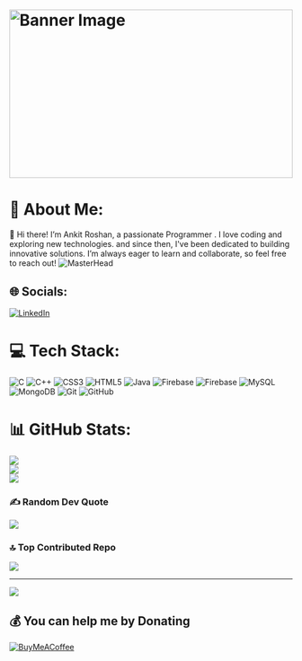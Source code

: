 # <img src="https://www.iiserkol.ac.in/~cds/assets/image/intro_to_comp_programming.jpg" style="height: 300px; width: 100%;" alt="Banner Image">
# 💫 About Me:
👋 Hi there! I’m Ankit Roshan, a passionate Programmer . I love coding and exploring new technologies. and since then, I've been dedicated to building innovative solutions. I’m always eager to learn and collaborate, so feel free to reach out!
![MasterHead](https://media1.giphy.com/media/v1.Y2lkPTc5MGI3NjExd3NlYm04YnJkMHZhMXJnNm83czJteXR3bDFuOGNqZzdyN3h6bHp0cCZlcD12MV9pbnRlcm5hbF9naWZfYnlfaWQmY3Q9Zw/zOvBKUUEERdNm/200.webp)
<!-- insert here -->





## 🌐 Socials:
[![LinkedIn](https://img.shields.io/badge/LinkedIn-%230077B5.svg?logo=linkedin&logoColor=white)](https://linkedin.com/in/ankitroshan13) 

# 💻 Tech Stack:
![C](https://img.shields.io/badge/c-%2300599C.svg?style=plastic&logo=c&logoColor=white) ![C++](https://img.shields.io/badge/c++-%2300599C.svg?style=plastic&logo=c%2B%2B&logoColor=white) ![CSS3](https://img.shields.io/badge/css3-%231572B6.svg?style=plastic&logo=css3&logoColor=white) ![HTML5](https://img.shields.io/badge/html5-%23E34F26.svg?style=plastic&logo=html5&logoColor=white) ![Java](https://img.shields.io/badge/java-%23ED8B00.svg?style=plastic&logo=openjdk&logoColor=white) ![Firebase](https://img.shields.io/badge/firebase-%23039BE5.svg?style=plastic&logo=firebase) ![Firebase](https://img.shields.io/badge/firebase-a08021?style=plastic&logo=firebase&logoColor=ffcd34) ![MySQL](https://img.shields.io/badge/mysql-4479A1.svg?style=plastic&logo=mysql&logoColor=white) ![MongoDB](https://img.shields.io/badge/MongoDB-%234ea94b.svg?style=plastic&logo=mongodb&logoColor=white) ![Git](https://img.shields.io/badge/git-%23F05033.svg?style=plastic&logo=git&logoColor=white) ![GitHub](https://img.shields.io/badge/github-%23121011.svg?style=plastic&logo=github&logoColor=white)
# 📊 GitHub Stats:
![](https://github-readme-stats.vercel.app/api?username=genius-ankit&theme=codeSTACKr&hide_border=false&include_all_commits=false&count_private=false)<br/>
![](https://github-readme-streak-stats.herokuapp.com/?user=genius-ankit&theme=codeSTACKr&hide_border=false)<br/>
![](https://github-readme-stats.vercel.app/api/top-langs/?username=genius-ankit&theme=codeSTACKr&hide_border=false&include_all_commits=false&count_private=false&layout=compact)

### ✍️ Random Dev Quote
![](https://quotes-github-readme.vercel.app/api?type=horizontal&theme=merko)

### 🔝 Top Contributed Repo
![](https://github-contributor-stats.vercel.app/api?username=genius-ankit&limit=5&theme=dark&combine_all_yearly_contributions=true)

---
[![](https://visitcount.itsvg.in/api?id=genius-ankit&icon=5&color=10)](https://visitcount.itsvg.in)

  ## 💰 You can help me by Donating
  [![BuyMeACoffee](https://img.shields.io/badge/Buy%20Me%20a%20Coffee-ffdd00?style=for-the-badge&logo=buy-me-a-coffee&logoColor=black)](https://buymeacoffee.com/genius_ankit) 

  
<!-- Proudly created with GPRM ( https://gprm.itsvg.in ) -->
